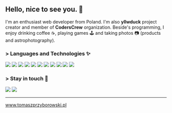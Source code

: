 ## Hello, nice to see you. :wave:
I'm an enthusiast web developer from Poland. I'm also **yllwduck** project creator and member of **CodersCrew** organization. Beside's programming, I enjoy drinking coffee :coffee:, playing games :joystick: and taking photos :camera: (products and astrophotography).

### > Languages and Technologies :sparkles:
![](https://img.shields.io/static/v1?message=JavaScript&logo=javascript&labelColor=%23777777&color=%23777777&logoColor=%f0db4f&label=%20&style=flat-square)
![](https://img.shields.io/static/v1?message=TypeScript&logo=typescript&labelColor=%23777777&color=%23777777&logoColor=dodgerblue&label=%20&style=flat-square)
![](https://img.shields.io/static/v1?message=HTML&logo=html5&labelColor=%23777777&color=%23777777&logoColor=%f06529&label=%20&style=flat-square)
![](https://img.shields.io/static/v1?message=CSS&logo=css3&labelColor=%23777777&color=%23777777&logoColor=skyblue&label=%20&style=flat-square)
![](https://img.shields.io/static/v1?message=Sass&logo=sass&labelColor=%23777777&color=%23777777&logoColor=%cc6699&label=%20&style=flat-square)
![](https://img.shields.io/static/v1?message=React&logo=react&labelColor=%23777777&color=%23777777&logoColor=%88dded&label=%20&style=flat-square)
![](https://img.shields.io/static/v1?message=Node.js&logo=Node.js&labelColor=%23777777&color=%23777777&logoColor=%3c873a&label=%20&style=flat-square)
![](https://img.shields.io/static/v1?message=Wordpress&logo=Wordpress&labelColor=%23777777&color=%23777777&logoColor=%3184cc&label=%20&style=flat-square)
![](https://img.shields.io/static/v1?message=npm&logo=NPM&labelColor=%23777777&color=%23777777&logoColor=%cb3837&label=%20&style=flat-square)
![](https://img.shields.io/static/v1?message=Gulp&logo=gulp&labelColor=%23777777&color=%23777777&logoColor=%d34a47&label=%20&style=flat-square)
![](https://img.shields.io/static/v1?message=Gatsby&logo=gatsby&labelColor=%23777777&color=%23777777&logoColor=rebeccapurple&label=%20&style=flat-square)

### > Stay in touch :email:
![](https://img.shields.io/twitter/follow/Lynthius?color=%23777777&label=Follow%20me%21&logo=twitter&logoColor=%1DA1F2&style=flat-square)
![](https://img.shields.io/github/followers/Lynthius?color=%23777777&label=Follow%20me%21&logo=github&style=flat-square)

<hr>

www.tomaszprzyborowski.pl


<!--
**Lynthius/Lynthius** is a ✨ _special_ ✨ repository because its `README.md` (this file) appears on your GitHub profile.

Here are some ideas to get you started:

- 🔭 I’m currently working on ...
- 🌱 I’m currently learning ...
- 👯 I’m looking to collaborate on ...
- 🤔 I’m looking for help with ...
- 💬 Ask me about ...
- 📫 How to reach me: ...
- 😄 Pronouns: ...
- ⚡ Fun fact: ...
-->
